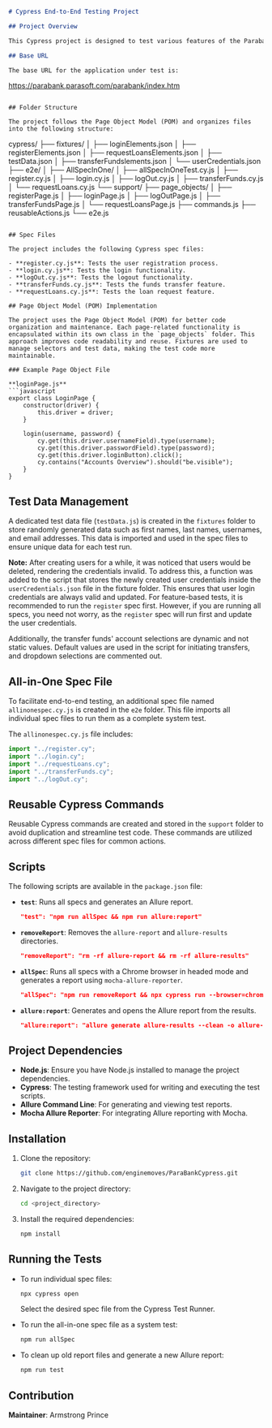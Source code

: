 ```markdown
# Cypress End-to-End Testing Project

## Project Overview

This Cypress project is designed to test various features of the Parabank application. The test suite includes functionalities like user registration, login, logout, transferring funds, and requesting loans. The project is structured to facilitate both feature-by-feature testing and comprehensive end-to-end testing.

## Base URL

The base URL for the application under test is:
```
https://parabank.parasoft.com/parabank/index.htm
```

## Folder Structure

The project follows the Page Object Model (POM) and organizes files into the following structure:

```
cypress/
  ├── fixtures/
  │   ├── loginElements.json
  │   ├── registerElements.json
  │   ├── requestLoansElements.json
  │   ├── testData.json
  │   ├── transferFundslements.json
  │   └── userCredentials.json
  ├── e2e/
  │   ├── AllSpecInOne/
      │   ├── allSpecInOneTest.cy.js
  │   ├── register.cy.js
  │   ├── login.cy.js
  │   ├── logOut.cy.js
  │   ├── transferFunds.cy.js
  │   └── requestLoans.cy.js
  └── support/
      ├── page_objects/
      │   ├── registerPage.js
      │   ├── loginPage.js
      │   ├── logOutPage.js
      │   ├── transferFundsPage.js
      │   └── requestLoansPage.js
      ├── commands.js
      ├── reusableActions.js
      └── e2e.js

```

## Spec Files

The project includes the following Cypress spec files:

- **register.cy.js**: Tests the user registration process.
- **login.cy.js**: Tests the login functionality.
- **logOut.cy.js**: Tests the logout functionality.
- **transferFunds.cy.js**: Tests the funds transfer feature.
- **requestLoans.cy.js**: Tests the loan request feature.

## Page Object Model (POM) Implementation

The project uses the Page Object Model (POM) for better code organization and maintenance. Each page-related functionality is encapsulated within its own class in the `page_objects` folder. This approach improves code readability and reuse. Fixtures are used to manage selectors and test data, making the test code more maintainable.

### Example Page Object File

**loginPage.js**
```javascript
export class LoginPage {
    constructor(driver) {
        this.driver = driver;
    }

    login(username, password) {
        cy.get(this.driver.usernameField).type(username);
        cy.get(this.driver.passwordField).type(password);
        cy.get(this.driver.loginButton).click();
        cy.contains("Accounts Overview").should("be.visible");
    }
}
```

## Test Data Management

A dedicated test data file (`testData.js`) is created in the `fixtures` folder to store randomly generated data such as first names, last names, usernames, and email addresses. This data is imported and used in the spec files to ensure unique data for each test run.

**Note:** After creating users for a while, it was noticed that users would be deleted, rendering the credentials invalid. To address this, a function was added to the script that stores the newly created user credentials inside the `userCredentials.json` file in the fixture folder. This ensures that user login credentials are always valid and updated. For feature-based tests, it is recommended to run the `register` spec first. However, if you are running all specs, you need not worry, as the `register` spec will run first and update the user credentials.

Additionally, the transfer funds' account selections are dynamic and not static values. Default values are used in the script for initiating transfers, and dropdown selections are commented out.


## All-in-One Spec File

To facilitate end-to-end testing, an additional spec file named `allinonespec.cy.js` is created in the `e2e` folder. This file imports all individual spec files to run them as a complete system test.

The `allinonespec.cy.js` file includes:
```javascript
import "../register.cy";
import "../login.cy";
import "../requestLoans.cy";
import "../transferFunds.cy";
import "../logOut.cy";
```

## Reusable Cypress Commands

Reusable Cypress commands are created and stored in the `support` folder to avoid duplication and streamline test code. These commands are utilized across different spec files for common actions.

## Scripts

The following scripts are available in the `package.json` file:

- **`test`**: Runs all specs and generates an Allure report.
  ```json
  "test": "npm run allSpec && npm run allure:report"
  ```

- **`removeReport`**: Removes the `allure-report` and `allure-results` directories.
  ```json
  "removeReport": "rm -rf allure-report && rm -rf allure-results"
  ```

- **`allSpec`**: Runs all specs with a Chrome browser in headed mode and generates a report using `mocha-allure-reporter`.
  ```json
  "allSpec": "npm run removeReport && npx cypress run --browser=chrome --headed --spec cypress/e2e/AllSpecInOne/allSpecInOneTest.cy.js --reporter mocha-allure-reporter"
  ```

- **`allure:report`**: Generates and opens the Allure report from the results.
  ```json
  "allure:report": "allure generate allure-results --clean -o allure-report && allure open"
  ```

## Project Dependencies

- **Node.js**: Ensure you have Node.js installed to manage the project dependencies.
- **Cypress**: The testing framework used for writing and executing the test scripts.
- **Allure Command Line**: For generating and viewing test reports.
- **Mocha Allure Reporter**: For integrating Allure reporting with Mocha.

## Installation

1. Clone the repository:
   ```bash
   git clone https://github.com/enginemoves/ParaBankCypress.git
   ```

2. Navigate to the project directory:
   ```bash
   cd <project_directory>
   ```

3. Install the required dependencies:
   ```bash
   npm install
   ```

## Running the Tests

- To run individual spec files:
  ```bash
  npx cypress open
  ```
  Select the desired spec file from the Cypress Test Runner.

- To run the all-in-one spec file as a system test:
  ```bash
  npm run allSpec
  ```

- To clean up old report files and generate a new Allure report:
  ```bash
  npm run test
  ```

## Contribution

**Maintainer**: Armstrong Prince